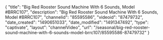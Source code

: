 {
    "title": "Big Red Rooster Sound Machine With 6 Sounds, Model #BRRC107",
    "description": "Big Red Rooster Sound Machine With 6 Sounds, Model #BRRC107",
    "channelid": "85595586",
    "videoid": "87479732",
    "date_created": "1490651033",
    "date_modified": "1491347492",
    "type": "captivate",
    "layout": "channelVideo",
    "url": "\/seasonal\/big-red-rooster-sound-machine-with-6-sounds-model-brrc107\/85595586-87479732"
}